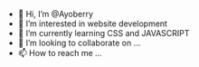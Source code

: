 - 👋 Hi, I’m @Ayoberry
- 👀 I’m interested in website development
- 🌱 I’m currently learning CSS and JAVASCRIPT
- 💞️ I’m looking to collaborate on ...
- 📫 How to reach me ...

<!---
Ayoberry/Ayoberry is a ✨ special ✨ repository because its `README.md` (this file) appears on your GitHub profile.
You can click the Preview link to take a look at your changes.
--->
